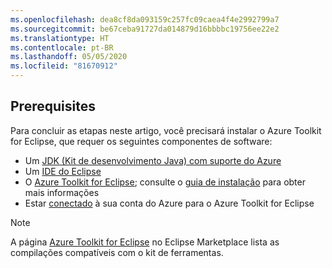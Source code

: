 ```yaml
---
ms.openlocfilehash: dea8cf8da093159c257fc09caea4f4e2992799a7
ms.sourcegitcommit: be67ceba91727da014879d16bbbbc19756ee22e2
ms.translationtype: HT
ms.contentlocale: pt-BR
ms.lasthandoff: 05/05/2020
ms.locfileid: "81670912"
---
```

## <a name="prerequisites"></a>Prerequisites

Para concluir as etapas neste artigo, você precisará instalar o Azure Toolkit for Eclipse, que requer os seguintes componentes de software:

* Um [JDK (Kit de desenvolvimento Java) com suporte do Azure](https://aka.ms/azure-jdks)
* Um [IDE do Eclipse](http://www.eclipse.org/downloads/)
* O [Azure Toolkit for Eclipse](https://marketplace.eclipse.org/content/azure-toolkit-eclipse); consulte o [guia de instalação](../installation.md) para obter mais informações
* Estar [conectado](../sign-in-instructions.md) à sua conta do Azure para o Azure Toolkit for Eclipse

> [!NOTE]
> A página [Azure Toolkit for Eclipse](http://marketplace.eclipse.org/content/azure-toolkit-eclipse) no Eclipse Marketplace lista as compilações compatíveis com o kit de ferramentas.

<!--
> [!IMPORTANT]
> If you are using the Azure Toolkit for Eclipse on Windows, the toolkit requires installing the Azure SDK 2.9.6 or later in order to use the Azure emulator. You have two options for installing the Azure SDK:
>
> * You can download and install the Azure SDK by using the [Web Platform Installer (WebPI)](https://go.microsoft.com/fwlink/?LinkID=252838).
> * If you do not have the Azure SDK installed when you create your first Azure deployment project, you will be prompted to automatically download install the requisite version of the Azure SDK.
>
> Note that the Azure SDK is required on Windows only.
-->
